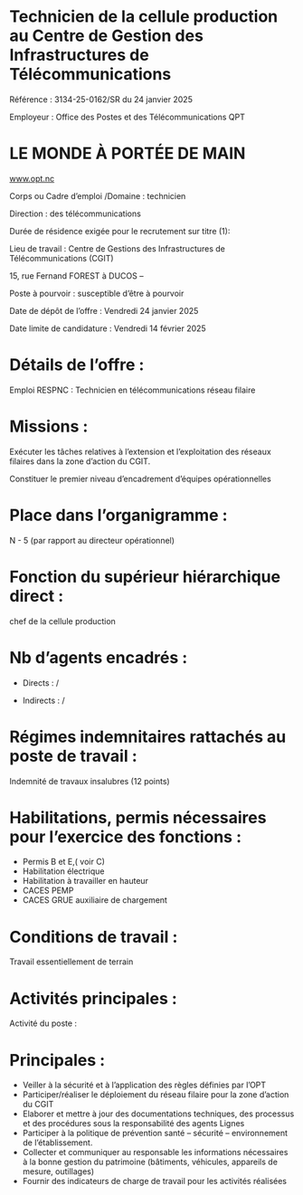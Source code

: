 # Technicien de la cellule production au Centre de Gestion des Infrastructures de Télécommunications

Référence : 3134-25-0162/SR du 24 janvier 2025

Employeur : Office des Postes et des Télécommunications QPT

# LE MONDE À PORTÉE DE MAIN

www.opt.nc

Corps ou Cadre d’emploi /Domaine : technicien

Direction : des télécommunications

Durée de résidence exigée pour le recrutement sur titre (1):

Lieu de travail : Centre de Gestions des Infrastructures de Télécommunications (CGIT)

15, rue Fernand FOREST à DUCOS –

Poste à pourvoir : susceptible d’être à pourvoir

Date de dépôt de l’offre : Vendredi 24 janvier 2025

Date limite de candidature : Vendredi 14 février 2025

# Détails de l’offre :

Emploi RESPNC : Technicien en télécommunications réseau filaire

# Missions :

Exécuter les tâches relatives à l’extension et l’exploitation des réseaux filaires dans la zone d’action du CGIT.

Constituer le premier niveau d’encadrement d’équipes opérationnelles

# Place dans l’organigramme :

N - 5 (par rapport au directeur opérationnel)

# Fonction du supérieur hiérarchique direct :

chef de la cellule production

# Nb d’agents encadrés :

- Directs : /

- Indirects : /

# Régimes indemnitaires rattachés au poste de travail :

Indemnité de travaux insalubres (12 points)

# Habilitations, permis nécessaires pour l’exercice des fonctions :

- Permis B et E,( voir C)
- Habilitation électrique
- Habilitation à travailler en hauteur
- CACES PEMP
- CACES GRUE auxiliaire de chargement

# Conditions de travail :

Travail essentiellement de terrain

# Activités principales :

Activité du poste :

# Principales :

- Veiller à la sécurité et à l’application des règles définies par l’OPT
- Participer/réaliser le déploiement du réseau filaire pour la zone d’action du CGIT
- Elaborer et mettre à jour des documentations techniques, des processus et des procédures sous la responsabilité des agents Lignes
- Participer à la politique de prévention santé – sécurité – environnement de l’établissement.
- Collecter et communiquer au responsable les informations nécessaires à la bonne gestion du patrimoine (bâtiments, véhicules, appareils de mesure, outillages)
- Fournir des indicateurs de charge de travail pour les activités réalisées